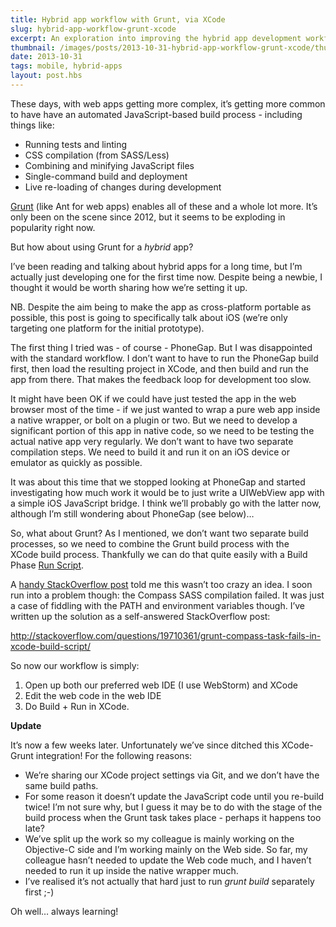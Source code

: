 ```yaml
---
title: Hybrid app workflow with Grunt, via XCode
slug: hybrid-app-workflow-grunt-xcode
excerpt: An exploration into improving the hybrid app development workflow.
thumbnail: /images/posts/2013-10-31-hybrid-app-workflow-grunt-xcode/thumb-xcode-grunt.jpg
date: 2013-10-31
tags: mobile, hybrid-apps
layout: post.hbs
---
```


These days, with web apps getting more complex, it’s getting more
common to have have an automated JavaScript-based build process -
including things like:

- Running tests and linting
- CSS compilation (from SASS/Less)
- Combining and minifying JavaScript files
- Single-command build and deployment
- Live re-loading of changes during development

[Grunt](http://gruntjs.com/) (like Ant for web apps) enables all of
these and a whole lot more. It’s only been on the scene since 2012, but
it seems to be exploding in popularity right now.

But how about using Grunt for a _hybrid_ app?

I’ve been reading and talking about hybrid apps for a long time, but I’m
actually just developing one for the first time now. Despite being a
newbie, I thought it would be worth sharing how we’re setting it up.

NB. Despite the aim being to make the app as cross-platform portable as
possible, this post is going to specifically talk about iOS (we’re only
targeting one platform for the initial prototype).

The first thing I tried was - of course - PhoneGap. But I was
disappointed with the standard workflow. I don’t want to have to run the
PhoneGap build first, then load the resulting project in XCode, and then
build and run the app from there. That makes the feedback loop for
development too slow.

It might have been OK if we could have just tested the app in the web
browser most of the time - if we just wanted to wrap a pure web app
inside a native wrapper, or bolt on a plugin or two. But we need to
develop a significant portion of this app in native code, so we need to
be testing the actual native app very regularly. We don’t want to
have two separate compilation steps. We need to build it and run it on
an iOS device or emulator as quickly as possible.

It was about this time that we stopped looking at PhoneGap and started
investigating how much work it would be to just write a UIWebView app
with a simple iOS JavaScript bridge. I think we’ll probably go with the
latter now, although I’m still wondering about PhoneGap (see below)…

So, what about Grunt? As I mentioned, we don’t want two separate build
processes, so we need to combine the Grunt build
process with the XCode build process. Thankfully we can do
that quite easily with a Build Phase [Run
Script](https://developer.apple.com/library/ios/recipes/xcode_help-project_editor/Articles/AddingaRunScriptBuildPhase.html).

A [handy StackOverflow
post](http://stackoverflow.com/questions/14315648/how-to-run-grunt-tasks-during-xcode-build-phase) told
me this wasn’t too crazy an idea. I soon run into a problem though: the
Compass SASS compilation failed. It was just a case of fiddling with the
PATH and environment variables though. I’ve written up the solution as a
self-answered StackOverflow post:

<http://stackoverflow.com/questions/19710361/grunt-compass-task-fails-in-xcode-build-script/>

So now our workflow is simply:

1.  Open up both our preferred web IDE (I use WebStorm) and
    XCode
2.  Edit the web code in the web IDE
3.  Do Build + Run in XCode.

**Update**

It’s now a few weeks later. Unfortunately we’ve since ditched this
XCode-Grunt integration! For the following reasons:

- We’re sharing our XCode project settings via Git, and we don’t have
  the same build paths.
- For some reason it doesn’t update the JavaScript code until you
  re-build twice! I’m not sure why, but I guess it may be to do with
  the stage of the build process when the Grunt task takes place -
  perhaps it happens too late?
- We’ve split up the work so my colleague is mainly working on the
  Objective-C side and I’m working mainly on the Web side. So far, my
  colleague hasn’t needed to update the Web code much, and I haven’t
  needed to run it up inside the native wrapper much.
- I’ve realised it’s not actually that hard just to run _grunt build_
  separately first ;-)

Oh well… always learning!
